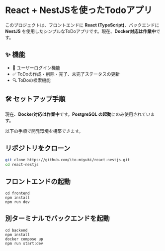# React + NestJSを使ったTodoアプリ

このプロジェクトは、フロントエンドに **React (TypeScript)**、バックエンドに **NestJS** を使用したシンプルなToDoアプリです。現在、**Docker対応は作業中**です。

## ✨ 機能

- 🔐 ユーザーログイン機能
- ✅ ToDoの作成・削除・完了、未完了ステータスの更新
- 🔍 ToDoの検索機能

## 🛠 セットアップ手順
現在、**Docker対応は作業中**です。**PostgreSQL の起動**にのみ使用されています。

以下の手順で開発環境を構築できます。

## リポジトリをクローン
```bash
git clone https://github.com/ito-miyuki/react-nestjs.git
cd react-nestjs
```

## フロントエンドの起動
```
cd frontend
npm install
npm run dev
```

## 別ターミナルでバックエンドを起動
```
cd backend
npm install
docker compose up
npm run start:dev
```

